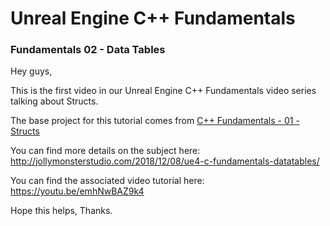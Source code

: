 # Unreal Engine C++ Fundamentals
### Fundamentals 02 - Data Tables

Hey guys,

This is the first video in our Unreal Engine C++ Fundamentals video series talking about Structs.

The base project for this tutorial comes from [C++ Fundamentals - 01 - Structs](https://github.com/jollymonsterstudio/Unreal-Engine-Fundamentals/tree/master/UE4Fundamentals01)

You can find more details on the subject here: http://jollymonsterstudio.com/2018/12/08/ue4-c-fundamentals-datatables/

You can find the associated video tutorial here: https://youtu.be/emhNwBAZ9k4

Hope this helps, Thanks.
